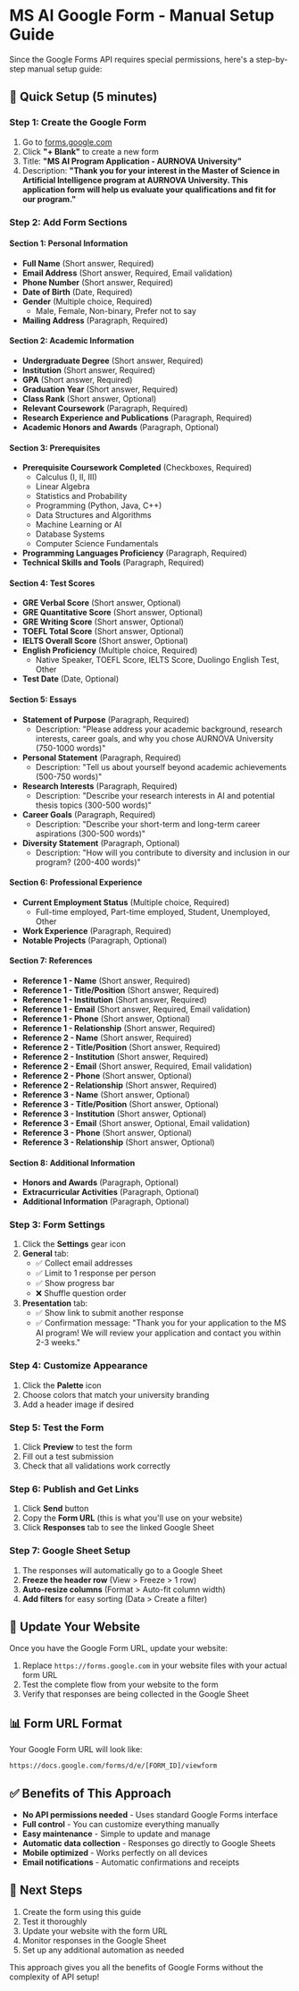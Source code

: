 # MS AI Google Form - Manual Setup Guide

Since the Google Forms API requires special permissions, here's a step-by-step manual setup guide:

## 🚀 Quick Setup (5 minutes)

### Step 1: Create the Google Form
1. Go to [forms.google.com](https://forms.google.com)
2. Click **"+ Blank"** to create a new form
3. Title: **"MS AI Program Application - AURNOVA University"**
4. Description: **"Thank you for your interest in the Master of Science in Artificial Intelligence program at AURNOVA University. This application form will help us evaluate your qualifications and fit for our program."**

### Step 2: Add Form Sections

#### Section 1: Personal Information
- **Full Name** (Short answer, Required)
- **Email Address** (Short answer, Required, Email validation)
- **Phone Number** (Short answer, Required)
- **Date of Birth** (Date, Required)
- **Gender** (Multiple choice, Required)
  - Male, Female, Non-binary, Prefer not to say
- **Mailing Address** (Paragraph, Required)

#### Section 2: Academic Information
- **Undergraduate Degree** (Short answer, Required)
- **Institution** (Short answer, Required)
- **GPA** (Short answer, Required)
- **Graduation Year** (Short answer, Required)
- **Class Rank** (Short answer, Optional)
- **Relevant Coursework** (Paragraph, Required)
- **Research Experience and Publications** (Paragraph, Required)
- **Academic Honors and Awards** (Paragraph, Optional)

#### Section 3: Prerequisites
- **Prerequisite Coursework Completed** (Checkboxes, Required)
  - Calculus (I, II, III)
  - Linear Algebra
  - Statistics and Probability
  - Programming (Python, Java, C++)
  - Data Structures and Algorithms
  - Machine Learning or AI
  - Database Systems
  - Computer Science Fundamentals
- **Programming Languages Proficiency** (Paragraph, Required)
- **Technical Skills and Tools** (Paragraph, Required)

#### Section 4: Test Scores
- **GRE Verbal Score** (Short answer, Optional)
- **GRE Quantitative Score** (Short answer, Optional)
- **GRE Writing Score** (Short answer, Optional)
- **TOEFL Total Score** (Short answer, Optional)
- **IELTS Overall Score** (Short answer, Optional)
- **English Proficiency** (Multiple choice, Required)
  - Native Speaker, TOEFL Score, IELTS Score, Duolingo English Test, Other
- **Test Date** (Date, Optional)

#### Section 5: Essays
- **Statement of Purpose** (Paragraph, Required)
  - Description: "Please address your academic background, research interests, career goals, and why you chose AURNOVA University (750-1000 words)"
- **Personal Statement** (Paragraph, Required)
  - Description: "Tell us about yourself beyond academic achievements (500-750 words)"
- **Research Interests** (Paragraph, Required)
  - Description: "Describe your research interests in AI and potential thesis topics (300-500 words)"
- **Career Goals** (Paragraph, Required)
  - Description: "Describe your short-term and long-term career aspirations (300-500 words)"
- **Diversity Statement** (Paragraph, Optional)
  - Description: "How will you contribute to diversity and inclusion in our program? (200-400 words)"

#### Section 6: Professional Experience
- **Current Employment Status** (Multiple choice, Required)
  - Full-time employed, Part-time employed, Student, Unemployed, Other
- **Work Experience** (Paragraph, Required)
- **Notable Projects** (Paragraph, Optional)

#### Section 7: References
- **Reference 1 - Name** (Short answer, Required)
- **Reference 1 - Title/Position** (Short answer, Required)
- **Reference 1 - Institution** (Short answer, Required)
- **Reference 1 - Email** (Short answer, Required, Email validation)
- **Reference 1 - Phone** (Short answer, Optional)
- **Reference 1 - Relationship** (Short answer, Required)
- **Reference 2 - Name** (Short answer, Required)
- **Reference 2 - Title/Position** (Short answer, Required)
- **Reference 2 - Institution** (Short answer, Required)
- **Reference 2 - Email** (Short answer, Required, Email validation)
- **Reference 2 - Phone** (Short answer, Optional)
- **Reference 2 - Relationship** (Short answer, Required)
- **Reference 3 - Name** (Short answer, Optional)
- **Reference 3 - Title/Position** (Short answer, Optional)
- **Reference 3 - Institution** (Short answer, Optional)
- **Reference 3 - Email** (Short answer, Optional, Email validation)
- **Reference 3 - Phone** (Short answer, Optional)
- **Reference 3 - Relationship** (Short answer, Optional)

#### Section 8: Additional Information
- **Honors and Awards** (Paragraph, Optional)
- **Extracurricular Activities** (Paragraph, Optional)
- **Additional Information** (Paragraph, Optional)

### Step 3: Form Settings
1. Click the **Settings** gear icon
2. **General** tab:
   - ✅ Collect email addresses
   - ✅ Limit to 1 response per person
   - ✅ Show progress bar
   - ❌ Shuffle question order
3. **Presentation** tab:
   - ✅ Show link to submit another response
   - ✅ Confirmation message: "Thank you for your application to the MS AI program! We will review your application and contact you within 2-3 weeks."

### Step 4: Customize Appearance
1. Click the **Palette** icon
2. Choose colors that match your university branding
3. Add a header image if desired

### Step 5: Test the Form
1. Click **Preview** to test the form
2. Fill out a test submission
3. Check that all validations work correctly

### Step 6: Publish and Get Links
1. Click **Send** button
2. Copy the **Form URL** (this is what you'll use on your website)
3. Click **Responses** tab to see the linked Google Sheet

### Step 7: Google Sheet Setup
1. The responses will automatically go to a Google Sheet
2. **Freeze the header row** (View > Freeze > 1 row)
3. **Auto-resize columns** (Format > Auto-fit column width)
4. **Add filters** for easy sorting (Data > Create a filter)

## 🔗 Update Your Website

Once you have the Google Form URL, update your website:

1. Replace `https://forms.google.com` in your website files with your actual form URL
2. Test the complete flow from your website to the form
3. Verify that responses are being collected in the Google Sheet

## 📊 Form URL Format

Your Google Form URL will look like:
```
https://docs.google.com/forms/d/e/[FORM_ID]/viewform
```

## ✅ Benefits of This Approach

- **No API permissions needed** - Uses standard Google Forms interface
- **Full control** - You can customize everything manually
- **Easy maintenance** - Simple to update and manage
- **Automatic data collection** - Responses go directly to Google Sheets
- **Mobile optimized** - Works perfectly on all devices
- **Email notifications** - Automatic confirmations and receipts

## 🎯 Next Steps

1. Create the form using this guide
2. Test it thoroughly
3. Update your website with the form URL
4. Monitor responses in the Google Sheet
5. Set up any additional automation as needed

This approach gives you all the benefits of Google Forms without the complexity of API setup!